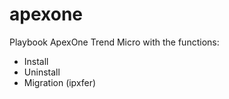 # apexone
Playbook ApexOne Trend Micro with the functions:

- Install
- Uninstall
- Migration (ipxfer)
